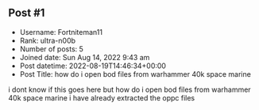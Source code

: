 ## Post #1
- Username: Fortniteman11
- Rank: ultra-n00b
- Number of posts: 5
- Joined date: Sun Aug 14, 2022 9:43 am
- Post datetime: 2022-08-19T14:46:34+00:00
- Post Title: how do i open bod files from warhammer 40k space marine

i dont know if this goes here but how do i open bod files from warhammer 40k space marine i have already extracted the oppc files
